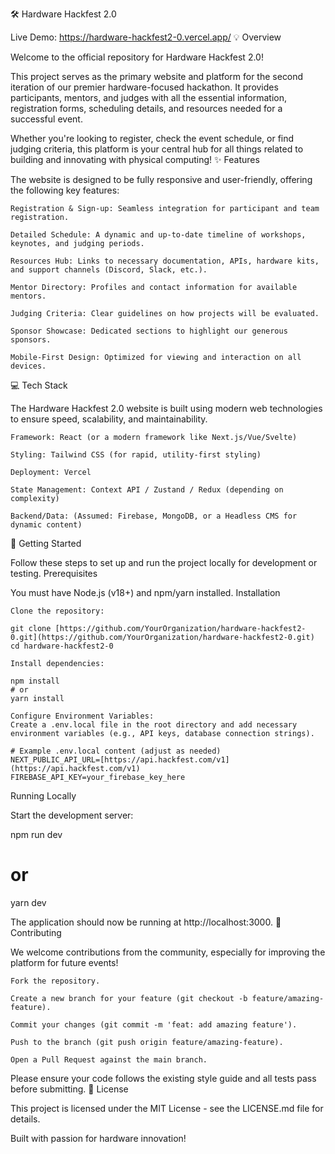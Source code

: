 🛠️ Hardware Hackfest 2.0

Live Demo: https://hardware-hackfest2-0.vercel.app/
💡 Overview

Welcome to the official repository for Hardware Hackfest 2.0!

This project serves as the primary website and platform for the second iteration of our premier hardware-focused hackathon. It provides participants, mentors, and judges with all the essential information, registration forms, scheduling details, and resources needed for a successful event.

Whether you're looking to register, check the event schedule, or find judging criteria, this platform is your central hub for all things related to building and innovating with physical computing!
✨ Features

The website is designed to be fully responsive and user-friendly, offering the following key features:

    Registration & Sign-up: Seamless integration for participant and team registration.

    Detailed Schedule: A dynamic and up-to-date timeline of workshops, keynotes, and judging periods.

    Resources Hub: Links to necessary documentation, APIs, hardware kits, and support channels (Discord, Slack, etc.).

    Mentor Directory: Profiles and contact information for available mentors.

    Judging Criteria: Clear guidelines on how projects will be evaluated.

    Sponsor Showcase: Dedicated sections to highlight our generous sponsors.

    Mobile-First Design: Optimized for viewing and interaction on all devices.

💻 Tech Stack

The Hardware Hackfest 2.0 website is built using modern web technologies to ensure speed, scalability, and maintainability.

    Framework: React (or a modern framework like Next.js/Vue/Svelte)

    Styling: Tailwind CSS (for rapid, utility-first styling)

    Deployment: Vercel

    State Management: Context API / Zustand / Redux (depending on complexity)

    Backend/Data: (Assumed: Firebase, MongoDB, or a Headless CMS for dynamic content)

🚀 Getting Started

Follow these steps to set up and run the project locally for development or testing.
Prerequisites

You must have Node.js (v18+) and npm/yarn installed.
Installation

    Clone the repository:

    git clone [https://github.com/YourOrganization/hardware-hackfest2-0.git](https://github.com/YourOrganization/hardware-hackfest2-0.git)
    cd hardware-hackfest2-0

    Install dependencies:

    npm install
    # or
    yarn install

    Configure Environment Variables:
    Create a .env.local file in the root directory and add necessary environment variables (e.g., API keys, database connection strings).

    # Example .env.local content (adjust as needed)
    NEXT_PUBLIC_API_URL=[https://api.hackfest.com/v1](https://api.hackfest.com/v1)
    FIREBASE_API_KEY=your_firebase_key_here

Running Locally

Start the development server:

npm run dev
# or
yarn dev

The application should now be running at http://localhost:3000.
🤝 Contributing

We welcome contributions from the community, especially for improving the platform for future events!

    Fork the repository.

    Create a new branch for your feature (git checkout -b feature/amazing-feature).

    Commit your changes (git commit -m 'feat: add amazing feature').

    Push to the branch (git push origin feature/amazing-feature).

    Open a Pull Request against the main branch.

Please ensure your code follows the existing style guide and all tests pass before submitting.
📝 License

This project is licensed under the MIT License - see the LICENSE.md file for details.

Built with passion for hardware innovation!
